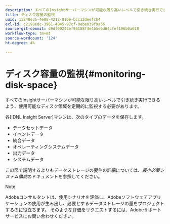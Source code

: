 ```yaml
---
description: すべてのInsightサーバーマシンが可能な限り高いレベルで引き続き実行できるよう、使用可能なディスク領域を定期的に監視する必要があります。
title: ディスク容量の監視
uuid: 13248e36-4e88-4212-816e-bcc12deefcb4
exl-id: c2198edc-3961-4845-97cf-0ebe039f9a66
source-git-commit: d9df90242ef96188f4e4b5e6d04cfef196b0a628
workflow-type: tm+mt
source-wordcount: '124'
ht-degree: 4%

---
```


# ディスク容量の監視{#monitoring-disk-space}

すべてのInsightサーバーマシンが可能な限り高いレベルで引き続き実行できるよう、使用可能なディスク領域を定期的に監視する必要があります。

各[!DNL Insight Server]マシンは、次のタイプのデータを保存します。

* データセットデータ
* イベントデータ
* 統合データ
* オペレーティングシステムデータ
* 出力データ
* システムデータ

この節で説明するよりもデータストレージの要件の詳細については、*最小必要システム構成*&#x200B;のドキュメントを参照してください。

>[!NOTE]
>
>Adobeコンサルタントは、使用シナリオを評価し、Adobeソフトウェアアプリケーションの使用が生み出し、必要とするデータストレージの量をプロジェクトするのに役立ちます。 そのような評価をリクエストするには、Adobeサポートサービスにお問い合わせください。
